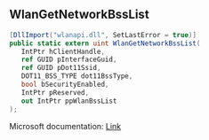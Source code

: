 ## WlanGetNetworkBssList

```csharp
[DllImport("wlanapi.dll", SetLastError = true)]
public static extern uint WlanGetNetworkBssList(
   IntPtr hClientHandle,
   ref GUID pInterfaceGuid,
   ref GUID pDot11Ssid,
   DOT11_BSS_TYPE dot11BssType,
   bool bSecurityEnabled,
   IntPtr pReserved,
   out IntPtr ppWlanBssList
);
```

Microsoft documentation: [Link](https://docs.microsoft.com/en-us/windows/win32/api/wlanapi/nf-wlanapi-wlangetnetworkbsslist)
